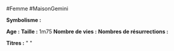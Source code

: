 #Femme #MaisonGemini

**Symbolisme :** 

**Age :**
**Taille :** 1m75
**Nombre de vies :**
**Nombres de résurrections :**

**Titres :** 
"
"

